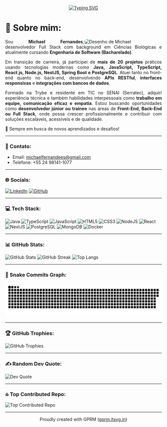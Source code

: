 <div align="center">
  <a href="https://git.io/typing-svg">
    <img src="https://readme-typing-svg.herokuapp.com?font=Fira+Code&size=30&pause=1000&color=28910F&background=FF1FFD00&width=435&lines=Hello!+Welcome+!!;I'm+Michael+Fernandes!" alt="Typing SVG" />
  </a>
</div>

<div align="justify">
<h1>💫 Sobre mim:</h1>

<img src="https://github.com/michaelfernan/michaelfernan/assets/111091339/099f1502-7121-4c9b-bf8a-dc69a29cdc74" width="250px" align="right" alt="Desenho de Michael" style="border-radius: 100px;">

Sou <strong>Michael Fernandes</strong>, desenvolvedor Full Stack com background em Ciências Biológicas e atualmente cursando <strong>Engenharia de Software (Bacharelado)</strong>.

Em transição de carreira, já participei de <strong>mais de 20 projetos</strong> práticos usando tecnologias modernas como <strong>Java, JavaScript, TypeScript, React.js, Node.js, NestJS, Spring Boot e PostgreSQL</strong>. Atuei tanto no front-end quanto no back-end, desenvolvendo <strong>APIs RESTful</strong>, <strong>interfaces responsivas</strong> e <strong>integrações com bancos de dados</strong>.

Formado na Trybe e residente em TIC no SENAI (Serratec), adquiri experiência técnica e também habilidades interpessoais como <strong>trabalho em equipe, comunicação eficaz e empatia</strong>. Estou buscando oportunidades como <strong>desenvolvedor júnior ou trainee</strong> nas áreas de <strong>Front-End, Back-End ou Full Stack</strong>, onde possa crescer profissionalmente e contribuir com soluções escaláveis, acessíveis e de qualidade.

🚀 Sempre em busca de novos aprendizados e desafios!
</div>

---

### 📧 Contato:

- Email: michaelfernandees@gmail.com  
- Telefone: +55 24 98141-1077

---

### 🌐 Socials:

[![LinkedIn](https://img.shields.io/badge/LinkedIn-%230077B5.svg?logo=linkedin&logoColor=white)](https://linkedin.com/in/fernandes-michael)
[![GitHub](https://img.shields.io/badge/GitHub-181717?style=flat&logo=github&logoColor=white)](https://github.com/michaelfernan)

---

### 💻 Tech Stack:

![Java](https://img.shields.io/badge/java-%23ED8B00.svg?style=for-the-badge&logo=java&logoColor=white)
![TypeScript](https://img.shields.io/badge/typescript-%23007ACC.svg?style=for-the-badge&logo=typescript&logoColor=white)
![JavaScript](https://img.shields.io/badge/javascript-%23323330.svg?style=for-the-badge&logo=javascript&logoColor=%23F7DF1E)
![HTML5](https://img.shields.io/badge/html5-%23E34F26.svg?style=for-the-badge&logo=html5&logoColor=white)
![CSS3](https://img.shields.io/badge/css3-%231572B6.svg?style=for-the-badge&logo=css3&logoColor=white)
![NodeJS](https://img.shields.io/badge/node.js-6DA55F?style=for-the-badge&logo=node.js&logoColor=white)
![React](https://img.shields.io/badge/react-%2320232a.svg?style=for-the-badge&logo=react&logoColor=%2361DAFB)
![NextJS](https://img.shields.io/badge/next.js-black?style=for-the-badge&logo=next.js&logoColor=white)
![PostgreSQL](https://img.shields.io/badge/postgresql-%23316192.svg?style=for-the-badge&logo=postgresql&logoColor=white)
![MongoDB](https://img.shields.io/badge/mongodb-%234ea94b.svg?style=for-the-badge&logo=mongodb&logoColor=white)
![Docker](https://img.shields.io/badge/docker-%230db7ed.svg?style=for-the-badge&logo=docker&logoColor=white)

---

### 📊 GitHub Stats:

![GitHub Stats](https://github-readme-stats.vercel.app/api?username=michaelfernan&theme=vue-dark&hide_border=false&include_all_commits=true&count_private=false)
![GitHub Streak](https://github-readme-streak-stats.herokuapp.com/?user=michaelfernan&theme=vue-dark&hide_border=false)
![Top Langs](https://github-readme-stats.vercel.app/api/top-langs/?username=michaelfernan&theme=vue-dark&hide_border=false&layout=compact)

---

### 🐍 Snake Commits Graph:

![snake gif](https://github.com/michaelfernan/michaelfernan/blob/output/github-contribution-grid-snake.svg)


---

### 🏆 GitHub Trophies:

![GitHub Trophies](https://github-profile-trophy.vercel.app/?username=michaelfernan&theme=radical&no-frame=false&no-bg=true&margin-w=4)

---

### ✍️ Random Dev Quote:

![Dev Quote](https://quotes-github-readme.vercel.app/api?type=horizontal&theme=radical)

---

### 🔝 Top Contributed Repo:

![Top Contributed Repo](https://github-contributor-stats.vercel.app/api?username=michaelfernan&limit=5&theme=dark&combine_all_yearly_contributions=true)

---

<p align="center">Proudly created with GPRM (<a href="https://gprm.itsvg.in">gprm.itsvg.in</a>)</p>
